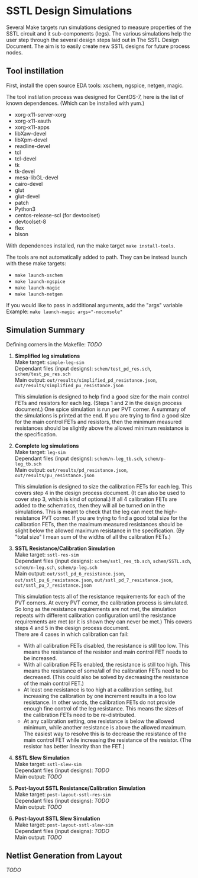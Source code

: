 # SSTL Design Simulations

Several Make targets run simulations designed to measure properties of the SSTL circuit and it sub-components (legs).
The various simulations help the user step through the several design steps laid out in The SSTL Design Document.
The aim is to easily create new SSTL designs for future process nodes.

## Tool instillation

First, install the open source EDA tools: xschem, ngspice, netgen, magic.

The tool instilation process was designed for CentOS-7, here is the list of known dependences. (Which can be installed with yum.)
* xorg-x11-server-xorg
* xorg-x11-xauth
* xorg-x11-apps
* libXaw-devel
* libXpm-devel
* readline-devel
* tcl
* tcl-devel
* tk
* tk-devel
* mesa-libGL-devel
* cairo-devel
* glut
* glut-devel
* patch
* Python3
* centos-release-scl (for devtoolset)
* devtoolset-8
* flex
* bison

With dependences installed, run the make target `make install-tools`.

The tools are not automatically added to path. They can be instead launch with these make targets:
* `make launch-xschem`
* `make launch-ngspice`
* `make launch-magic`
* `make launch-netgen`

If you would like to pass in additional arguments, add the "args" variable    
Example: `make launch-magic args="-noconsole"`

## Simulation Summary

Defining corners in the Makefile: *TODO*

1. **Simplified leg simulations**      
   Make target: `simple-leg-sim`    
   Dependant files (input designs): `schem/test_pd_res.sch`, `schem/test_pu_res.sch`    
   Main output: `out/results/simplified_pd_resistance.json`, `out/results/simplified_pu_resistance.json` 

   This simulation is designed to help find a good size for the main control FETs and resistors for each leg. (Steps 1 and 2 in the design process document.) One spice simulation is run per PVT corner. A summary of the simulations is printed at the end. If you are trying to find a good size for the main control FETs and resistors, then the minimum measured resistances should be slightly above the allowed minimum resistance is the specification.

2. **Complete leg simulations**   
   Make target: `leg-sim`    
   Dependant files (input designs): `schem/n-leg_tb.sch`, `schem/p-leg_tb.sch`    
   Main output: `out/results/pd_resistance.json`, `out/results/pu_resistance.json` 

   This simulation is designed to size the calibration FETs for each leg. This covers step 4 in the design process document. (It can also be used to cover step 3, which is kind of optional.) If all 4 calibration FETs are added to the schematics, then they will all be turned on in the simulations. This is meant to check that the leg can meet the high-resistance PVT corner. If you are trying to find a good total size for the calibration FETs, then the maximum measured resistances should be slight below the allowed maximum resistance in the specification. (By "total size" I mean sum of the widths of all the calibration FETs.)

3. **SSTL Resistance/Calibration Simulation**   
   Make target: `sstl-res-sim`   
   Dependant files (input designs): `schem/sstl_res_tb.sch`, `schem/SSTL.sch`, `schem/n-leg.sch`, `schem/p-leg.sch`    
   Main output: `out/sstl_pd_6_resistance.json`, `out/sstl_pu_6_resistance.json`, `out/sstl_pd_7_resistance.json`, `out/sstl_pu_7_resistance.json` 

   This simulation tests all of the resistance requirements for each of the PVT corners. At every PVT corner, the calibration process is simulated. So long as the resistance requirements are not met, the simulation repeats with different calibration configuration until the resistance requirements are met (or it is shown they can never be met.)
   This covers steps 4 and 5 in the design process document.    
   There are 4 cases in which calibration can fail:
   * With all calibration FETs disabled, the resistance is still too low. This means the resistance of the resistor and main control FET needs to be increased.
   * With all calibration FETs enabled, the resistance is still too high. This means the resistance of some/all of the calibration FETs need to be decreased. (This could also be solved by decreasing the resistance of the main control FET.)
   * At least one resistance is too high at a calibration setting, but increasing the calibration by one increment results in a too low resistance. In other words, the calibration FETs do not provide enough fine control of the leg resistance. This means the sizes of the calibration FETs need to be re-distributed. 
   * At any calibration setting, one resistance is below the allowed minimum, while another resistance is above the allowed maximum. The easiest way to resolve this is to decrease the resistance of the main control FET while increasing the resistance of the resistor. (The resistor has better linearity than the FET.)

4. **SSTL Slew Simulation**   
   Make target: `sstl-slew-sim`   
   Dependant files (input designs): *TODO*   
   Main output: *TODO* 

5. **Post-layout SSTL Resistance/Calibration Simulation**    
   Make target: `post-layout-sstl-res-sim`    
   Dependant files (input designs): *TODO*   
   Main output: *TODO* 

6. **Post-layout SSTL Slew Simulation**    
   Make target: `post-layout-sstl-slew-sim`    
   Dependant files (input designs): *TODO*   
   Main output: *TODO* 

## Netlist Generation from Layout
*TODO*
